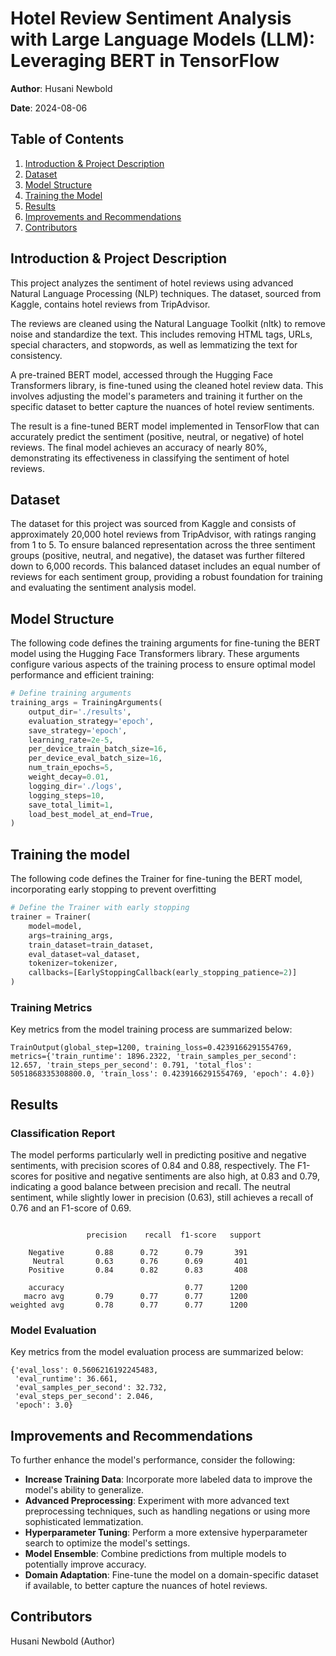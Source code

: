 # Hotel Review Sentiment Analysis with Large Language Models (LLM): Leveraging BERT in TensorFlow

**Author**: Husani Newbold

**Date**: 2024-08-06

## Table of Contents
1. [Introduction & Project Description](#introduction--project-description)
2. [Dataset](#dataset)
3. [Model Structure](#model-structure)
4. [Training the Model](#training-the-model)
5. [Results](#results)
6. [Improvements and Recommendations](#improvements-and-recommendations)
7. [Contributors](#contributors)

## Introduction & Project Description
This project analyzes the sentiment of hotel reviews using advanced Natural Language Processing (NLP) techniques. The dataset, sourced from Kaggle, contains hotel reviews from TripAdvisor.

The reviews are cleaned using the Natural Language Toolkit (nltk) to remove noise and standardize the text. This includes removing HTML tags, URLs, special characters, and stopwords, as well as lemmatizing the text for consistency.

A pre-trained BERT model, accessed through the Hugging Face Transformers library, is fine-tuned using the cleaned hotel review data. This involves adjusting the model's parameters and training it further on the specific dataset to better capture the nuances of hotel review sentiments.

The result is a fine-tuned BERT model implemented in TensorFlow that can accurately predict the sentiment (positive, neutral, or negative) of hotel reviews. The final model achieves an accuracy of nearly 80%, demonstrating its effectiveness in classifying the sentiment of hotel reviews.

## Dataset
The dataset for this project was sourced from Kaggle and consists of approximately 20,000 hotel reviews from TripAdvisor, with ratings ranging from 1 to 5. To ensure balanced representation across the three sentiment groups (positive, neutral, and negative), the dataset was further filtered down to 6,000 records. This balanced dataset includes an equal number of reviews for each sentiment group, providing a robust foundation for training and evaluating the sentiment analysis model.

## Model Structure
The following code defines the training arguments for fine-tuning the BERT model using the Hugging Face Transformers library. These arguments configure various aspects of the training process to ensure optimal model performance and efficient training:

```python
# Define training arguments
training_args = TrainingArguments(
    output_dir='./results',
    evaluation_strategy='epoch',
    save_strategy='epoch', 
    learning_rate=2e-5,
    per_device_train_batch_size=16,
    per_device_eval_batch_size=16,
    num_train_epochs=5,  
    weight_decay=0.01,
    logging_dir='./logs',
    logging_steps=10,
    save_total_limit=1,
    load_best_model_at_end=True,  
)

```

## Training the model
The following code defines the Trainer for fine-tuning the BERT model, incorporating early stopping to prevent overfitting

```python
# Define the Trainer with early stopping
trainer = Trainer(
    model=model,
    args=training_args,
    train_dataset=train_dataset,
    eval_dataset=val_dataset,
    tokenizer=tokenizer,
    callbacks=[EarlyStoppingCallback(early_stopping_patience=2)]  
)
```

### Training Metrics
Key metrics from the model training process are summarized below:

```
TrainOutput(global_step=1200, training_loss=0.4239166291554769, metrics={'train_runtime': 1896.2322, 'train_samples_per_second': 12.657, 'train_steps_per_second': 0.791, 'total_flos': 5051868335308800.0, 'train_loss': 0.4239166291554769, 'epoch': 4.0})
```

## Results
### Classification Report
The model performs particularly well in predicting positive and negative sentiments, with precision scores of 0.84 and 0.88, respectively. The F1-scores for positive and negative sentiments are also high, at 0.83 and 0.79, indicating a good balance between precision and recall. The neutral sentiment, while slightly lower in precision (0.63), still achieves a recall of 0.76 and an F1-score of 0.69.

```
              
                 precision    recall  f1-score   support

    Negative       0.88      0.72      0.79       391
     Neutral       0.63      0.76      0.69       401
    Positive       0.84      0.82      0.83       408

    accuracy                           0.77      1200
   macro avg       0.79      0.77      0.77      1200
weighted avg       0.78      0.77      0.77      1200
```

### Model Evaluation

Key metrics from the model evaluation process are summarized below:

```
{'eval_loss': 0.5606216192245483,
 'eval_runtime': 36.661,
 'eval_samples_per_second': 32.732,
 'eval_steps_per_second': 2.046,
 'epoch': 3.0}
```
## Improvements and Recommendations

To further enhance the model's performance, consider the following:

- **Increase Training Data**: Incorporate more labeled data to improve the model's ability to generalize.
- **Advanced Preprocessing**: Experiment with more advanced text preprocessing techniques, such as handling negations or using more sophisticated lemmatization.
- **Hyperparameter Tuning**: Perform a more extensive hyperparameter search to optimize the model's settings.
- **Model Ensemble**: Combine predictions from multiple models to potentially improve accuracy.
- **Domain Adaptation**: Fine-tune the model on a domain-specific dataset if available, to better capture the nuances of hotel reviews.


## Contributors
Husani Newbold (Author)



